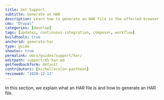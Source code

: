 ```yaml
---
title: Get Support
subtitle: Generate an HAR
description: Learn how to generate an HAR file in the affected browser.
cms: "Drupal"
categories: [develop]
tags: [updates, continuous-integration, composer, workflow]
buildtools: true
anchorid: generate-har
type: guide
showtoc: true
permalink: docs/guides/support/har/
editpath: support/05-har.md
getfeedbackform: default
contributors: [michellecolon-pantheon]
reviewed: "2020-12-13"
---
```


In this section, we explain what an HAR file is and how to generate an HAR file.

<Partial file="generate-har-file.md" />
